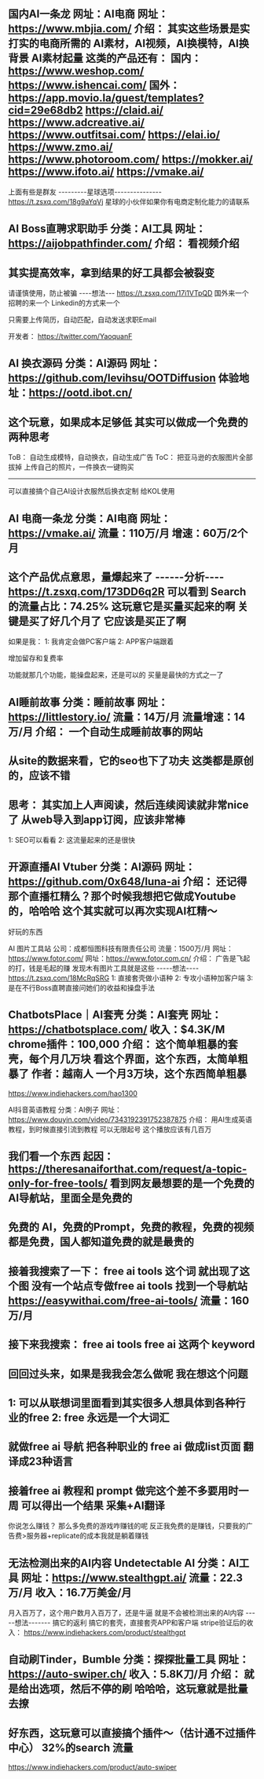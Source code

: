 国内AI一条龙
网址：AI电商
网址：https://www.mbjia.com/
介绍：
其实这些场景是实打实的电商所需的
AI素材，AI视频，AI换模特，AI换背景
AI素材起量
这类的产品还有：
国内：
https://www.weshop.com/
https://www.ishencai.com/
国外：
https://app.movio.la/guest/templates?cid=29e68db2
https://claid.ai/
https://www.adcreative.ai/
https://www.outfitsai.com/
https://elai.io/
https://www.zmo.ai/
https://www.photoroom.com/
https://mokker.ai/
https://www.ifoto.ai/
https://vmake.ai/
--------
上面有些是群友
---------星球选项---------------
https://t.zsxq.com/18g9aYqVj
星球的小伙伴如果你有电商定制化能力的请联系

AI Boss直聘求职助手
分类：AI工具
网址：https://aijobpathfinder.com/
介绍：
看视频介绍
----------
其实提高效率，拿到结果的好工具都会被裂变
----------
请谨慎使用，防止被骗
----想法---
https://t.zsxq.com/17i1VTpQD
国外来一个
招聘的来一个
Linkedin的方式来一个

只需要上传简历，自动匹配，自动发送求职Email

开发者：
https://twitter.com/YaoquanF


AI 换衣源码
分类：AI源码
网址：https://github.com/levihsu/OOTDiffusion
体验地址：https://ootd.ibot.cn/
-----------------
这个玩意，如果成本足够低
其实可以做成一个免费的
两种思考
----------------
ToB：
自动生成模特，自动换衣，自动生成广告
ToC：
把亚马逊的衣服图片全部拔掉
上传自己的照片，一件换衣一键购买

----------------
可以直接搞个自己AI设计衣服然后换衣定制
给KOL使用


AI 电商一条龙
分类：AI电商
网址：https://vmake.ai/
流量：110万/月
增速：60万/2个月
-------------
这个产品优点意思，量爆起来了
------分析----
https://t.zsxq.com/173DD6q2R
可以看到
Search的流量占比：74.25%
这玩意它是买量买起来的啊
关键是买了好几个月了
它应该是买正了啊
-------------
如果是我：
1: 我肯定会做PC客户端
2: APP客户端跟着

增加留存和复费率

功能就那几个功能，能操盘起来，还是可以的
买量是最快的方式之一了




AI睡前故事
分类：睡前故事
网址：https://littlestory.io/
流量：14万/月
流量增速：14万/月
介绍：
一个自动生成睡前故事的网站
--------------
从site的数据来看，它的seo也下了功夫
这类都是原创的，应该不错
--------------
思考：
其实加上人声阅读，然后连续阅读就非常nice了
从web导入到app订阅，应该非常棒
---------------
1: SEO可以看看
2: 这流量起来的还是很快

开源直播AI Vtuber
分类：AI源码
网址：https://github.com/0x648/luna-ai
介绍：
还记得那个直播杠精么？那个时候我想把它做成Youtube的，哈哈哈
这个其实就可以再次实现AI杠精～
-------------------------
好玩的东西

AI 图片工具站
公司：成都恒图科技有限责任公司
流量：1500万/月
网址：https://www.fotor.com/
网址：https://www.fotor.com.cn/
介绍：
广告是飞起的打，钱是毛起的赚
发现木有图片工具就是这些
-----想法----
https://t.zsxq.com/18McRqSRG
1: 直接套壳做小语种
2: 专攻小语种加客户端
3: 是在不行Boss直聘直接问她们的收益和操盘手法


ChatbotsPlace｜AI套壳
分类：AI套壳
网址：https://chatbotsplace.com/
收入：$4.3K/M
chrome插件：100,000 
介绍：
这个简单粗暴的套壳，每个月几万块
看这个界面，这个东西，太简单粗暴了
作者：越南人
一个月3万块，这个东西简单粗暴
--------------------------
https://www.indiehackers.com/hao1300


AI抖音英语教程
分类：AI例子
网址：https://www.douyin.com/video/7343192391752387875
介绍：
用AI生成英语教程，到时候直接引流到教程
可以无限起号
这个播放应该有几百万

我们看一个东西
起因：
https://theresanaiforthat.com/request/a-topic-only-for-free-tools/
看到网友最想要的是一个免费的AI导航站，里面全是免费的
-------------------------------------------
免费的 AI，免费的Prompt，免费的教程，免费的视频
都是免费，国人都知道免费的就是最贵的
-------------------------------------------
接着我搜索了一下：
free ai tools 这个词
就出现了这个图
没有一个站点专做free ai tools
找到一个导航站
https://easywithai.com/free-ai-tools/
流量：160万/月
--------------------------------------------
接下来我搜索：
free ai tools
free ai
这两个 keyword
--------------------------------------------
回回过头来，如果是我我会怎么做呢
我在想这个问题
--------------------------------------------
1: 可以从联想词里面看到其实很多人想具体到各种行业的free
2: free 永远是一个大词汇
--------------------------------------------
就做free ai 导航
把各种职业的 free ai 做成list页面
翻译成23种语言
--------------------------------------------
接着free ai 教程和 prompt
做完这个差不多要用时一周
可以得出一个结果
采集+AI翻译
--------------------------------------------

你说怎么赚钱？ 那么多免费的游戏咋赚钱的呢
反正我免费的是赚钱，只要我的广告费>服务器+replicate的成本我就是躺着赚钱


无法检测出来的AI内容 Undetectable AI
分类：AI工具
网址：https://www.stealthgpt.ai/
流量：22.3万/月
收入：16.7万美金/月
--------------------------------
月入百万了，这个用户数月入百万了，还是牛逼
就是不会被检测出来的AI内容
-----想法-------
搞它的返利
搞它的套壳，直接套壳APP和客户端
stripe验证后的收入：
https://www.indiehackers.com/product/stealthgpt


自动刷Tinder，Bumble
分类：探探批量工具
网址：https://auto-swiper.ch/
收入：5.8K刀/月
介绍：
就是给出选项，然后不停的刷
哈哈哈，这玩意就是批量去撩
--------------------
好东西，这玩意可以直接搞个插件～（估计通不过插件中心）
32%的search 流量
--------------------

https://www.indiehackers.com/product/auto-swiper